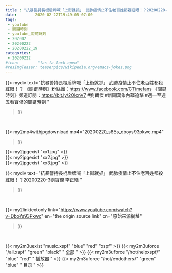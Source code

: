 ```yaml
---
title : "抗暴警持長棍盾牌喊「上街就抓」 武肺疫情止不住老百姓都殺紅眼！？20200220-3劉寶傑 李正皓 "
date:        2020-02-22T19:49:05-07:00
tags:
 - youtube
 - 關鍵時刻
 - youtube_關鍵時刻
 - 202002
 - 20200222
 - 20200222_19
categories:
 - 20200222
#icon:        "fas fa-lock-open"
#resImgTeaser: teaserpics/wikipedia.org/emacs-jokes.png
---
```


{{< mydiv text="抗暴警持長棍盾牌喊「上街就抓」 武肺疫情止不住老百姓都殺紅眼！？  《關鍵時刻》粉絲團：https://www.facebook.com/CTimefans 《關鍵時刻》頻道訂閱：https://bit.ly/2OlcnV7  #劉寶傑 #新聞萬象內幕追擊 #週一至週五看寶傑的關鍵時刻 "
>}}
<br>


{{< my2mp4withjpgdownload mp4="20200220_s85s_dboys93pkwc.mp4"
>}}

{{< my2jpgexist "xx1.jpg" >}}<br>
{{< my2jpgexist "xx2.jpg" >}}<br>
{{< my2jpgexist "xx3.jpg" >}}<br>



{{< mydiv text="抗暴警持長棍盾牌喊「上街就抓」 武肺疫情止不住老百姓都殺紅眼！？20200220-3劉寶傑 李正皓 "
>}}
<br>

{{< my2linktextonly link="https://www.youtube.com/watch?v=DboYs93Pkwc"
en="the origin source link" cn="原始來源網址"
>}}


<br>

{{< my2m3uexist "music.xspf"        "blue"   "red"    "xspf" >}} {{< my2m3uforce "/all.xspf"         "green"  "black"  " 全部 " >}} {{< my2m3uforce "/hot/helpxspf/"    "blue"   "red"    " 播放器 " >}} {{< my2m3uforce "/hot/endothers/"   "green"  "blue"   " 目录 " >}} 
